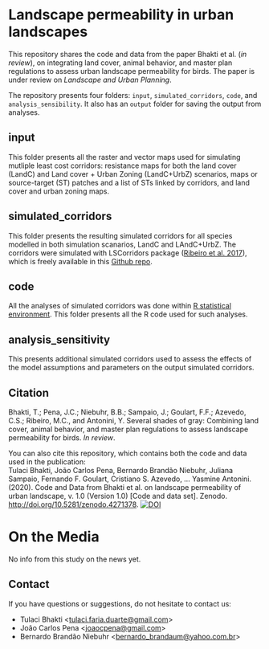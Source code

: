 # Landscape permeability in urban landscapes

This repository shares the code and data from the paper Bhakti et al. (*in review*), on integrating land cover, animal behavior, and master plan regulations to assess urban landscape permeability for birds. The paper is under review on *Landscape and Urban Planning*.

The repository presents four folders: `input`, `simulated_corridors`, `code`, and `analysis_sensibility`. It also has an `output` folder for saving the output from analyses.

## input

This folder presents all the raster and vector maps used for simulating mutliple least cost corridors: resistance maps for both the land cover (LandC) and Land cover + Urban Zoning (LandC+UrbZ) scenarios, maps or source-target (ST) patches and a list of STs linked by corridors, and land cover and urban zoning maps.

## simulated_corridors

This folder presents the resulting simulated corridors for all species modelled in both simulation scanarios, LandC and LAndC+UrbZ. The corridors were simulated with LSCorridors package ([Ribeiro et al. 2017](https://besjournals.onlinelibrary.wiley.com/doi/full/10.1111/2041-210X.12750)), which is freely available in this [Github repo](https://github.com/LEEClab/LS_CORRIDORS).

## code

All the analyses of simulated corridors was done within [R statistical environment](https://www.r-project.org/). This folder presents all the R code used for such analyses.

## analysis_sensitivity

This presents additional simulated corridors used to assess the effects of the model assumptions and parameters on the output simulated corridors.

## Citation

Bhakti, T.; Pena, J.C.; Niebuhr, B.B.; Sampaio, J.; Goulart, F.F.; Azevedo, C.S.; Ribeiro, M.C., and Antonini, Y. Several shades of gray: Combining land cover, animal behavior, and master plan regulations to assess landscape permeability for birds. *In review*.

You can also cite this repository, which contains both the code and data used in the publication:  
Tulaci Bhakti, João Carlos Pena, Bernardo Brandão Niebuhr, Juliana Sampaio, Fernando F. Goulart, Cristiano S. Azevedo, … Yasmine Antonini. (2020). Code and Data from Bhakti et al. on landscape permeability of urban landscape, v. 1.0 (Version 1.0) [Code and data set]. Zenodo. http://doi.org/10.5281/zenodo.4271378.
[![DOI](https://zenodo.org/badge/225414362.svg)](https://zenodo.org/badge/latestdoi/225414362)

# On the Media

No info from this study on the news yet.

## Contact

If you have questions or suggestions, do not hesitate to contact us:
+ Tulaci Bhakti <<tulaci.faria.duarte@gmail.com>>  
+ João Carlos Pena <<joaocpena@gmail.com>>  
+ Bernardo Brandão Niebuhr <<bernardo_brandaum@yahoo.com.br>>  

